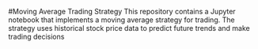 #Moving Average Trading Strategy
This repository contains a Jupyter notebook that implements a moving average strategy for trading. The strategy uses historical stock price data to predict future trends and make trading decisions
